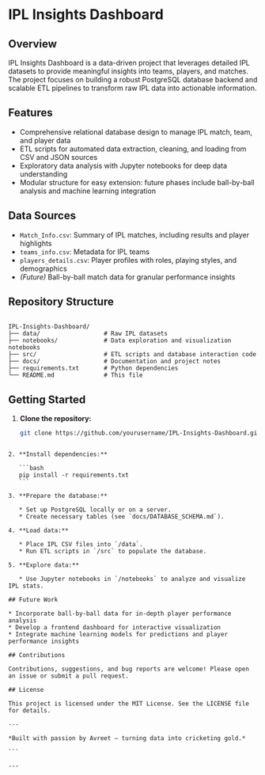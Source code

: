 # IPL Insights Dashboard

## Overview
IPL Insights Dashboard is a data-driven project that leverages detailed IPL datasets to provide meaningful insights into teams, players, and matches.  
The project focuses on building a robust PostgreSQL database backend and scalable ETL pipelines to transform raw IPL data into actionable information.

## Features
- Comprehensive relational database design to manage IPL match, team, and player data  
- ETL scripts for automated data extraction, cleaning, and loading from CSV and JSON sources  
- Exploratory data analysis with Jupyter notebooks for deep data understanding  
- Modular structure for easy extension: future phases include ball-by-ball analysis and machine learning integration  

## Data Sources
- `Match_Info.csv`: Summary of IPL matches, including results and player highlights  
- `teams_info.csv`: Metadata for IPL teams  
- `players_details.csv`: Player profiles with roles, playing styles, and demographics  
- *(Future)* Ball-by-ball match data for granular performance insights

## Repository Structure
```

IPL-Insights-Dashboard/
├── data/                  # Raw IPL datasets
├── notebooks/             # Data exploration and visualization notebooks
├── src/                   # ETL scripts and database interaction code
├── docs/                  # Documentation and project notes
├── requirements.txt       # Python dependencies
└── README.md              # This file

````

## Getting Started

1. **Clone the repository:**  
   ```bash
   git clone https://github.com/yourusername/IPL-Insights-Dashboard.git
````

2. **Install dependencies:**

   ```bash
   pip install -r requirements.txt
   ```

3. **Prepare the database:**

   * Set up PostgreSQL locally or on a server.
   * Create necessary tables (see `docs/DATABASE_SCHEMA.md`).

4. **Load data:**

   * Place IPL CSV files into `/data`.
   * Run ETL scripts in `/src` to populate the database.

5. **Explore data:**

   * Use Jupyter notebooks in `/notebooks` to analyze and visualize IPL stats.

## Future Work

* Incorporate ball-by-ball data for in-depth player performance analysis
* Develop a frontend dashboard for interactive visualization
* Integrate machine learning models for predictions and player performance insights

## Contributions

Contributions, suggestions, and bug reports are welcome! Please open an issue or submit a pull request.

## License

This project is licensed under the MIT License. See the LICENSE file for details.

---

*Built with passion by Avreet — turning data into cricketing gold.*

```

---
